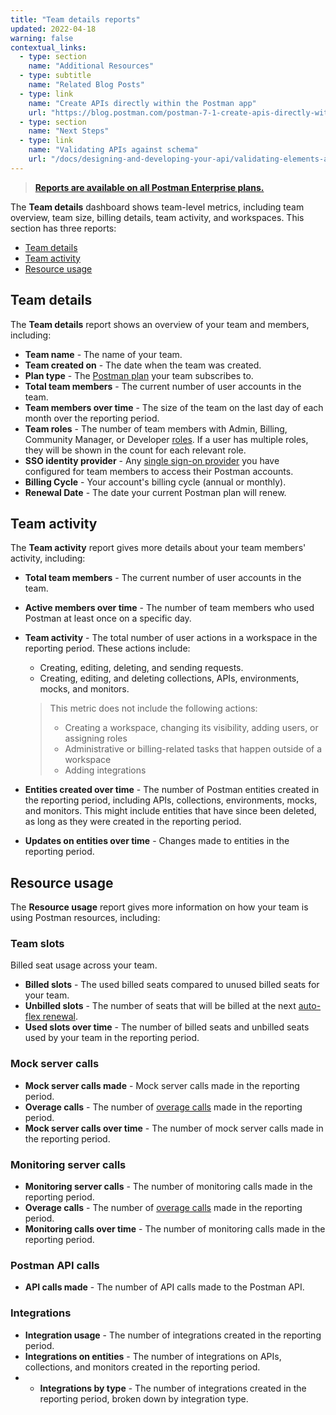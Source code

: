 ```yaml
---
title: "Team details reports"
updated: 2022-04-18
warning: false
contextual_links:
  - type: section
    name: "Additional Resources"
  - type: subtitle
    name: "Related Blog Posts"
  - type: link
    name: "Create APIs directly within the Postman app"
    url: "https://blog.postman.com/postman-7-1-create-apis-directly-within-the-postman-app/"
  - type: section
    name: "Next Steps"
  - type: link
    name: "Validating APIs against schema"
    url: "/docs/designing-and-developing-your-api/validating-elements-against-schema/"
---
```


> [__Reports are available on all Postman Enterprise plans.__](https://www.postman.com/pricing)

The **Team details** dashboard shows team-level metrics, including team overview, team size, billing details, team activity, and workspaces. This section has three reports:

* [Team details](#team-details)
* [Team activity](#team-activity)
* [Resource usage](#resource-usage)

## Team details

The **Team details** report shows an overview of your team and members, including:

* **Team name** - The name of your team.
* **Team created on** - The date when the team was created.
* **Plan type** - The [Postman plan](https://www.postman.com/pricing/) your team subscribes to.
* **Total team members** - The current number of user accounts in the team.
* **Team members over time** - The size of the team on the last day of each month over the reporting period.
* **Team roles** - The number of team members with Admin, Billing, Community Manager, or Developer [roles](/docs/collaborating-in-postman/roles-and-permissions/). If a user has multiple roles, they will be shown in the count for each relevant role.
* **SSO identity provider** - Any [single sign-on provider](/docs/administration/sso/intro-sso/) you have configured for team members to access their Postman accounts.
* **Billing Cycle** - Your account's billing cycle (annual or monthly).
* **Renewal Date** - The date your current Postman plan will renew.

## Team activity

The **Team activity** report gives more details about your team members' activity, including:

* **Total team members** - The current number of user accounts in the team.
* **Active members over time** - The number of team members who used Postman at least once on a specific day.
* **Team activity** - The total number of user actions in a workspace in the reporting period. These actions include:

    * Creating, editing, deleting, and sending requests.
    * Creating, editing, and deleting collections, APIs, environments, mocks, and monitors.

    > This metric does not include the following actions:
    > * Creating a workspace, changing its visibility, adding users, or assigning roles
    > * Administrative or billing-related tasks that happen outside of a workspace
    > * Adding integrations

* **Entities created over time** - The number of Postman entities created in the reporting period, including APIs, collections, environments, mocks, and monitors. This might include entities that have since been deleted, as long as they were created in the reporting period.
* **Updates on entities over time** - Changes made to entities in the reporting period.

## Resource usage

The **Resource usage** report gives more information on how your team is using Postman resources, including:

### Team slots

Billed seat usage across your team.

* **Billed slots** - The used billed seats compared to unused billed seats for your team.
* **Unbilled slots** - The number of seats that will be billed at the next [auto-flex renewal](/docs/administration/billing/#utilizing-auto-flex).
* **Used slots over time** - The number of billed seats and unbilled seats used by your team in the reporting period.

### Mock server calls

* **Mock server calls made** - Mock server calls made in the reporting period.
* **Overage calls** - The number of [overage calls](/docs/administration/billing/#managing-add-ons) made in the reporting period.
* **Mock server calls over time** - The number of mock server calls made in the reporting period.

### Monitoring server calls

* **Monitoring server calls** - The number of monitoring calls made in the reporting period.
* **Overage calls** - The number of [overage calls](/docs/administration/billing/#managing-add-ons) made in the reporting period.
* **Monitoring calls over time** - The number of monitoring calls made in the reporting period.

### Postman API calls

* **API calls made** - The number of API calls made to the Postman API.

### Integrations

* **Integration usage** - The number of integrations created in the reporting period.
* **Integrations on entities** - The number of integrations on APIs, collections, and monitors created in the reporting period.
* * **Integrations by type** - The number of integrations created in the reporting period, broken down by integration type.
